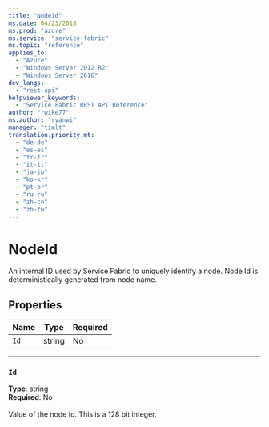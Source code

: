 ```yaml
---
title: "NodeId"
ms.date: 04/23/2018
ms.prod: "azure"
ms.service: "service-fabric"
ms.topic: "reference"
applies_to: 
  - "Azure"
  - "Windows Server 2012 R2"
  - "Windows Server 2016"
dev_langs: 
  - "rest-api"
helpviewer_keywords: 
  - "Service Fabric REST API Reference"
author: "rwike77"
ms.author: "ryanwi"
manager: "timlt"
translation.priority.mt: 
  - "de-de"
  - "es-es"
  - "fr-fr"
  - "it-it"
  - "ja-jp"
  - "ko-kr"
  - "pt-br"
  - "ru-ru"
  - "zh-cn"
  - "zh-tw"
---
```

# NodeId

An internal ID used by Service Fabric to uniquely identify a node. Node Id is deterministically generated from node name.

## Properties
| Name | Type | Required |
| --- | --- | --- |
| [`Id`](#id) | string | No |

____
### `Id`
__Type__: string <br/>
__Required__: No<br/>
<br/>
Value of the node Id. This is a 128 bit integer.
